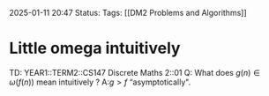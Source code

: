 2025-01-11 20:47
Status: 
Tags: [[DM2 Problems and Algorithms]]
# Little omega intuitively

TD: YEAR1::TERM2::CS147 Discrete Maths 2::01 
Q: What does $g(n) ∈ \omega(f(n))$ mean intuitively
?
A:$g > f$ “asymptotically".
<!--ID: 1736770745510-->
